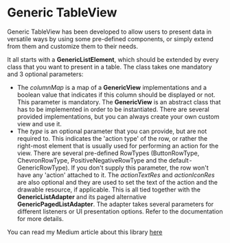 # Generic TableView
Generic TableView has been developed to allow users to present data in versatile ways by using some pre-defined components, or simply extend from them and customize them to their needs.  
  
It all starts with a **GenericListElement**, which should be extended by every class that you want to present in a table. The class takes one mandatory and 3 optional parameters:
- The _columnMap_ is a map of a **GenericView** implementations and a boolean value that indicates if this column should be displayed or not. This parameter is mandatory. The **GenericView** is an abstract class that has to be implemented in order to be instantiated. There are several provided implementations, but you can always create your own custom view and use it.  
- The _type_ is an optional parameter that you can provide, but are not required to. This indicates the 'action type' of the row, or rather the right-most element that is usually used for performing an action for the view. There are several pre-defined RowTypes (ButtonRowType, ChevronRowType, PositiveNegativeRowType and the default - GenericRowType). If you don't supply this parameter, the row won't have any 'action' attached to it. The _actionTextRes_ and _actionIconRes_ are also optional and they are used to set the text of the action and the drawable resource, if applicable.
This is all tied together with the **GenericListAdapter** and its paged alternative **GenericPagedListAdapter**. The adapter takes several parameters for different listeners or UI presentation options. Refer to the documentation for more details.

You can read my Medium article about this library [here](https://dimovski-d.medium.com/android-generic-tableview-fully-customizable-library-for-presenting-data-168565ddd9ec)
